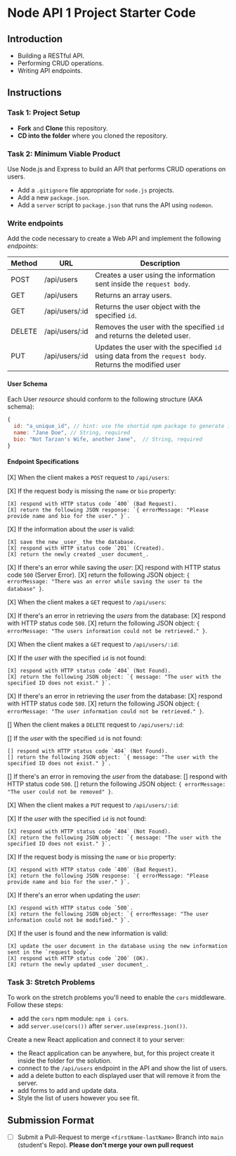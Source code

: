 # Node API 1 Project Starter Code

## Introduction

- Building a RESTful API.
- Performing CRUD operations.
- Writing API endpoints.

## Instructions

### Task 1: Project Setup

- **Fork** and **Clone** this repository.
- **CD into the folder** where you cloned the repository.

### Task 2: Minimum Viable Product

Use Node.js and Express to build an API that performs CRUD operations on users.

- Add a `.gitignore` file appropriate for `node.js` projects.
- Add a new `package.json`.
- Add a `server` script to `package.json` that runs the API using `nodemon`.

### Write endpoints

Add the code necessary to create a Web API and implement the following _endpoints_:

| Method | URL            | Description                                                                                            |
| ------ | -------------- | ------------------------------------------------------------------------------------------------------ |
| POST   | /api/users     | Creates a user using the information sent inside the `request body`.                                   |
| GET    | /api/users     | Returns an array users.                                                                                |
| GET    | /api/users/:id | Returns the user object with the specified `id`.                                                       |
| DELETE | /api/users/:id | Removes the user with the specified `id` and returns the deleted user.                                 |
| PUT    | /api/users/:id | Updates the user with the specified `id` using data from the `request body`. Returns the modified user |

#### User Schema

Each User _resource_ should conform to the following structure (AKA schema):

```js
{
  id: "a_unique_id", // hint: use the shortid npm package to generate it
  name: "Jane Doe", // String, required
  bio: "Not Tarzan's Wife, another Jane",  // String, required
}
```

#### Endpoint Specifications

[X] When the client makes a `POST` request to `/api/users`:

  [X] If the request body is missing the `name` or `bio` property:

    [X] respond with HTTP status code `400` (Bad Request).
    [X] return the following JSON response: `{ errorMessage: "Please provide name and bio for the user." }`.

  [X] If the information about the _user_ is valid:

    [X] save the new _user_ the the database.
    [X] respond with HTTP status code `201` (Created).
    [X] return the newly created _user document_.

  [X] If there's an error while saving the _user_:
    [X] respond with HTTP status code `500` (Server Error).
    [X] return the following JSON object: `{ errorMessage: "There was an error while saving the user to the database" }`.

[X] When the client makes a `GET` request to `/api/users`:

  [X] If there's an error in retrieving the _users_ from the database:
    [X] respond with HTTP status code `500`.
    [X] return the following JSON object: `{ errorMessage: "The users information could not be retrieved." }`.

[X] When the client makes a `GET` request to `/api/users/:id`:

  [X] If the _user_ with the specified `id` is not found:

    [X] respond with HTTP status code `404` (Not Found).
    [X] return the following JSON object: `{ message: "The user with the specified ID does not exist." }`.

  [X] If there's an error in retrieving the _user_ from the database:
    [X] respond with HTTP status code `500`.
    [X] return the following JSON object: `{ errorMessage: "The user information could not be retrieved." }`.

[] When the client makes a `DELETE` request to `/api/users/:id`:

  [] If the _user_ with the specified `id` is not found:

    [] respond with HTTP status code `404` (Not Found).
    [] return the following JSON object: `{ message: "The user with the specified ID does not exist." }`.

  [] If there's an error in removing the _user_ from the database:
    [] respond with HTTP status code `500`.
    [] return the following JSON object: `{ errorMessage: "The user could not be removed" }`.

[X] When the client makes a `PUT` request to `/api/users/:id`:

  [X] If the _user_ with the specified `id` is not found:

    [X] respond with HTTP status code `404` (Not Found).
    [X] return the following JSON object: `{ message: "The user with the specified ID does not exist." }`.

  [X] If the request body is missing the `name` or `bio` property:

    [X] respond with HTTP status code `400` (Bad Request).
    [X] return the following JSON response: `{ errorMessage: "Please provide name and bio for the user." }`.

  [X] If there's an error when updating the _user_:

    [X] respond with HTTP status code `500`.
    [X] return the following JSON object: `{ errorMessage: "The user information could not be modified." }`.

  [X] If the user is found and the new information is valid:

    [X] update the user document in the database using the new information sent in the `request body`.
    [X] respond with HTTP status code `200` (OK).
    [X] return the newly updated _user document_.

### Task 3: Stretch Problems

To work on the stretch problems you'll need to enable the `cors` middleware. Follow these steps:

- add the `cors` npm module: `npm i cors`.
- add `server.use(cors())` after `server.use(express.json())`.

Create a new React application and connect it to your server:

- the React application can be anywhere, but, for this project create it inside the folder for the solution.
- connect to the `/api/users` endpoint in the API and show the list of users.
- add a delete button to each displayed user that will remove it from the server.
- add forms to add and update data.
- Style the list of users however you see fit.

## Submission Format
* [ ] Submit a Pull-Request to merge `<firstName-lastName>` Branch into `main` (student's  Repo). **Please don't merge your own pull request**

